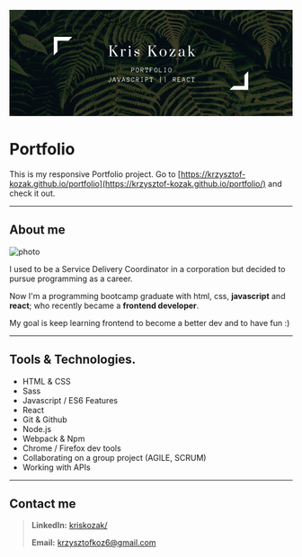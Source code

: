![cover](/public/img/logo.png)

# Portfolio

This is my responsive Portfolio project. Go to [https://krzysztof-kozak.github.io/portfolio](https://krzysztof-kozak.github.io/portfolio/) and check it out.

---

## About me

![photo](https://krzysztof-kozak.github.io/portfolio/img/avatar.fdc454d8.jpeg "Kris's Photo")

I used to be a Service Delivery Coordinator in a corporation but decided to pursue programming as a career.

Now I'm a programming bootcamp graduate with html, css, **javascript** and **react**; who recently became a **frontend developer**.

My goal is keep learning frontend to become a better dev and to have fun :)

---

## Tools & Technologies.

- HTML & CSS
- Sass
- Javascript / ES6 Features
- React
- Git & Github
- Node.js
- Webpack & Npm
- Chrome / Firefox dev tools
- Collaborating on a group project (AGILE, SCRUM)
- Working with APIs

---

## Contact me

> **LinkedIn:** [kriskozak/](https://www.linkedin.com/in/kriskozak/)
>
> **Email:** <krzysztofkoz6@gmail.com>
